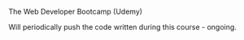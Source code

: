 The Web Developer Bootcamp (Udemy)

Will periodically push the code written during this course - ongoing.
